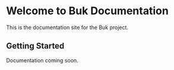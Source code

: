 # Welcome to Buk Documentation

This is the documentation site for the Buk project.

## Getting Started

Documentation coming soon.